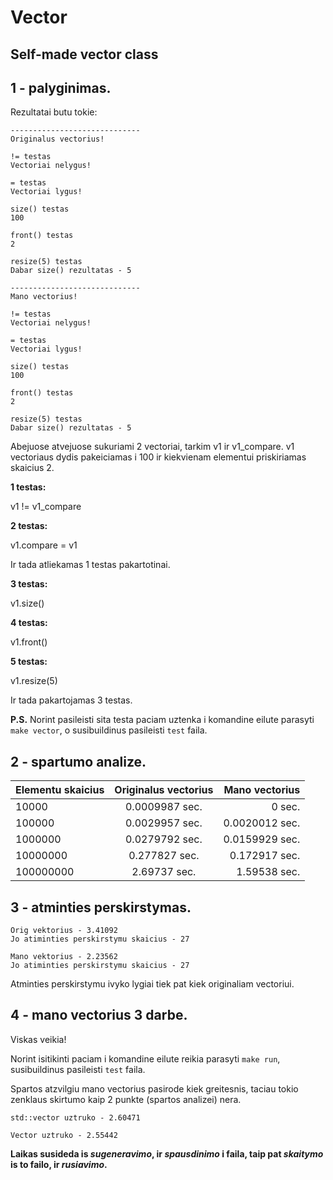 # Vector
## Self-made vector class

## 1 - palyginimas.
Rezultatai butu tokie:
```
-----------------------------
Originalus vectorius!

!= testas
Vectoriai nelygus!

= testas
Vectoriai lygus!

size() testas
100

front() testas
2

resize(5) testas
Dabar size() rezultatas - 5

-----------------------------
Mano vectorius!

!= testas
Vectoriai nelygus!

= testas
Vectoriai lygus!

size() testas
100

front() testas
2

resize(5) testas
Dabar size() rezultatas - 5
```
Abejuose atvejuose sukuriami 2 vectoriai, tarkim v1 ir v1_compare.
v1 vectoriaus dydis pakeiciamas i 100 ir kiekvienam elementui priskiriamas skaicius 2.

**1 testas:**

v1 != v1_compare

**2 testas:**

v1.compare = v1

Ir tada atliekamas 1 testas pakartotinai.


**3 testas:**

v1.size()


**4 testas:**

v1.front()


**5 testas:**

v1.resize(5)

Ir tada pakartojamas 3 testas.


**P.S.** Norint pasileisti sita testa paciam uztenka i komandine eilute parasyti ```make vector```, o susibuildinus pasileisti ```test``` faila.

## 2 - spartumo analize.
|   Elementu skaicius   |   Originalus vectorius   |   Mano vectorius   |
| ------------- |:-------------:| -----:|
| 10000 | 0.0009987 sec. |0 sec. |
| 100000 | 0.0029957 sec. | 0.0020012 sec. |
| 1000000 | 0.0279792 sec. | 0.0159929 sec. |
| 10000000 | 0.277827 sec. | 0.172917 sec. |
| 100000000 | 2.69737 sec. | 1.59538 sec. |

## 3 - atminties perskirstymas.
 ```
 Orig vektorius - 3.41092
 Jo atiminties perskirstymu skaicius - 27

 Mano vektorius - 2.23562
 Jo atiminties perskirstymu skaicius - 27
 ```
 Atminties perskirstymu ivyko lygiai tiek pat kiek originaliam vectoriui.
 
 ## 4 - mano vectorius 3 darbe.
 Viskas veikia!

 Norint isitikinti paciam i komandine eilute reikia parasyti ```make run```, susibuildinus pasileisti ```test``` faila.
 
 Spartos atzvilgiu mano vectorius pasirode kiek greitesnis, taciau tokio zenklaus skirtumo kaip 2 punkte (spartos analizei) nera.
 
 ```std::vector uztruko - 2.60471```
 
 ```Vector uztruko - 2.55442```
 
 **Laikas susideda is _sugeneravimo_, ir _spausdinimo_ i faila, taip pat _skaitymo_ is to failo, ir _rusiavimo_.**
 
 



